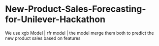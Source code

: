 # New-Product-Sales-Forecasting-for-Unilever-Hackathon
We use xgb Model | rfr model | the model merge them both to predict the new product sales based on features
